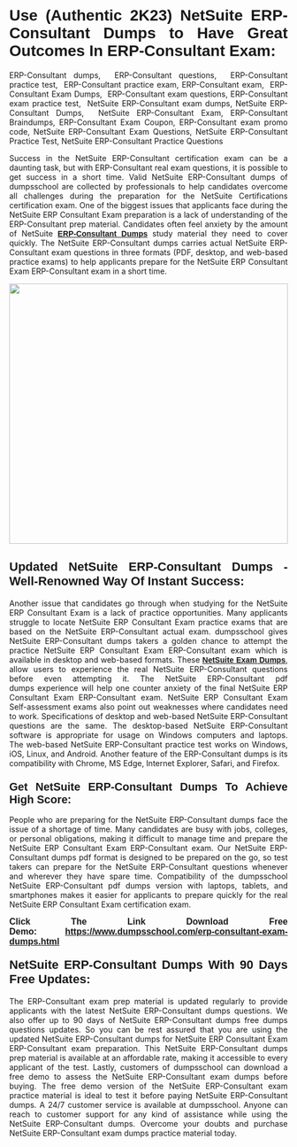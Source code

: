 
<h1 style="text-align: justify;"><strong><span style="font-family:Verdana,Geneva,sans-serif;">Use (Authentic 2K23) NetSuite ERP-Consultant Dumps to Have Great Outcomes In ERP-Consultant Exam:</span></strong></h1>

<p style="text-align: justify;">ERP-Consultant dumps,  ERP-Consultant questions,  ERP-Consultant practice test,  ERP-Consultant practice exam, ERP-Consultant exam,  ERP-Consultant Exam Dumps,  ERP-Consultant exam questions, ERP-Consultant exam practice test,  NetSuite ERP-Consultant exam dumps, NetSuite ERP-Consultant Dumps,  NetSuite ERP-Consultant Exam, ERP-Consultant Braindumps, ERP-Consultant Exam Coupon, ERP-Consultant exam promo code, NetSuite ERP-Consultant Exam Questions, NetSuite ERP-Consultant Practice Test, NetSuite ERP-Consultant Practice Questions</p>

<p style="text-align: justify;">Success in the NetSuite ERP-Consultant certification exam can be a daunting task, but with ERP-Consultant real exam questions, it is possible to get success in a short time. Valid NetSuite ERP-Consultant dumps of dumpsschool are collected by professionals to help candidates overcome all challenges during the preparation for the NetSuite Certifications certification exam. One of the biggest issues that applicants face during the NetSuite ERP Consultant Exam preparation is a lack of understanding of the ERP-Consultant prep material. Candidates often feel anxiety by the amount of NetSuite <a href="https://www.dumpsschool.com/erp-consultant-exam-dumps.html"><span style="font-family:Verdana,Geneva,sans-serif;"><strong>ERP-Consultant Dumps</strong></span></a> study material they need to cover quickly. The NetSuite ERP-Consultant dumps carries actual NetSuite ERP-Consultant exam questions in three formats (PDF, desktop, and web-based practice exams) to help applicants prepare for the NetSuite ERP Consultant Exam ERP-Consultant exam in a short time.</p>

<p style="text-align: justify;"><a href="https://www.dumpsschool.com/erp-consultant-exam-dumps.html"><img alt="" src="https://lh3.googleusercontent.com/pw/AL9nZEXTnx-h3VAwmQ42NpyJBmUK-fANKF8vsH2hymHVf8ycIwJ47iI4Qn_pkCv8nx_DV5UvAc8WAssduHJKtvkHIPf8d8IQFAZC6offZ_lfhXQ5UUBSi1Ff8m31hLznjs03QyiSesC6U3Rcr4jLl4JRY5US=w904-h513-no" style="width: 100%; height: 470px;" /></a></p>

<h2 style="text-align: justify;"><strong><span style="font-size:22px;"><span style="font-family:Verdana,Geneva,sans-serif;">Updated NetSuite ERP-Consultant Dumps - Well-Renowned Way Of Instant Success:</span></span></strong></h2>

<p style="text-align: justify;">Another issue that candidates go through when studying for the NetSuite ERP Consultant Exam is a lack of practice opportunities. Many applicants struggle to locate NetSuite ERP Consultant Exam practice exams that are based on the NetSuite ERP-Consultant actual exam. dumpsschool gives NetSuite ERP-Consultant dumps takers a golden chance to attempt the practice NetSuite ERP Consultant Exam ERP-Consultant exam which is available in desktop and web-based formats. These <a href="https://www.dumpsschool.com/netsuite-braindumps.html"><span style="font-family:Verdana,Geneva,sans-serif;"><strong>NetSuite Exam Dumps</strong></span></a>, allow users to experience the real NetSuite ERP-Consultant questions before even attempting it. The NetSuite ERP-Consultant pdf dumps experience will help one counter anxiety of the final NetSuite ERP Consultant Exam ERP-Consultant exam. NetSuite ERP Consultant Exam Self-assessment exams also point out weaknesses where candidates need to work. Specifications of desktop and web-based NetSuite ERP-Consultant questions are the same. The desktop-based NetSuite ERP-Consultant software is appropriate for usage on Windows computers and laptops. The web-based NetSuite ERP-Consultant practice test works on Windows, iOS, Linux, and Android. Another feature of the ERP-Consultant dumps is its compatibility with Chrome, MS Edge, Internet Explorer, Safari, and Firefox.</p>

<h3 style="text-align: justify;"><strong><span style="font-size:20px;"><span style="font-family:Verdana,Geneva,sans-serif;">Get NetSuite ERP-Consultant Dumps To Achieve High Score:</span></span></strong></h3>

<p style="text-align: justify;">People who are preparing for the NetSuite ERP-Consultant dumps face the issue of a shortage of time. Many candidates are busy with jobs, colleges, or personal obligations, making it difficult to manage time and prepare the NetSuite ERP Consultant Exam ERP-Consultant exam. Our NetSuite ERP-Consultant dumps pdf format is designed to be prepared on the go, so test takers can prepare for the NetSuite ERP-Consultant questions whenever and wherever they have spare time. Compatibility of the dumpsschool NetSuite ERP-Consultant pdf dumps version with laptops, tablets, and smartphones makes it easier for applicants to prepare quickly for the real NetSuite ERP Consultant Exam certification exam.</p>

<p style="text-align: justify;"><strong><span style="font-size:16px;"><span style="font-family:Verdana,Geneva,sans-serif;">Click The Link Download Free Demo:</span></span></strong> <strong><span style="font-size:16px;"><span style="font-family:Verdana,Geneva,sans-serif;"><a href="https://www.dumpsschool.com/erp-consultant-exam-dumps.html">https://www.dumpsschool.com/erp-consultant-exam-dumps.html</a></span></span></strong></p>

<h4 style="text-align: justify;"><strong><span style="font-size:22px;"><span style="font-family:Verdana,Geneva,sans-serif;">NetSuite ERP-Consultant Dumps With 90 Days Free Updates:</span></span></strong></h4>

<p style="text-align: justify;">The ERP-Consultant exam prep material is updated regularly to provide applicants with the latest NetSuite ERP-Consultant dumps questions. We also offer up to 90 days of NetSuite ERP-Consultant dumps free dumps questions updates. So you can be rest assured that you are using the updated NetSuite ERP-Consultant dumps for NetSuite ERP Consultant Exam ERP-Consultant exam preparation. This NetSuite ERP-Consultant dumps prep material is available at an affordable rate, making it accessible to every applicant of the test. Lastly, customers of dumpsschool can download a free demo to assess the NetSuite ERP-Consultant exam dumps before buying. The free demo version of the NetSuite ERP-Consultant exam practice material is ideal to test it before paying NetSuite ERP-Consultant dumps. A 24/7 customer service is available at dumpsschool. Anyone can reach to customer support for any kind of assistance while using the NetSuite ERP-Consultant dumps. Overcome your doubts and purchase NetSuite ERP-Consultant exam dumps practice material today.</p>
